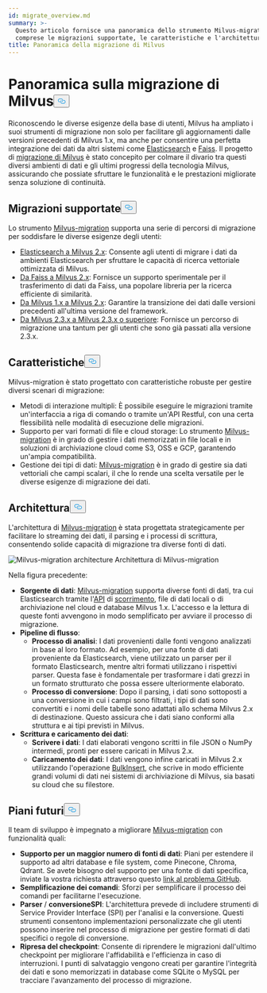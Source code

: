 ```yaml
---
id: migrate_overview.md
summary: >-
  Questo articolo fornisce una panoramica dello strumento Milvus-migration,
  comprese le migrazioni supportate, le caratteristiche e l'architettura.
title: Panoramica della migrazione di Milvus
---
```

<h1 id="Milvus-Migration-Overview" class="common-anchor-header">Panoramica sulla migrazione di Milvus<button data-href="#Milvus-Migration-Overview" class="anchor-icon" translate="no">
      <svg translate="no"
        aria-hidden="true"
        focusable="false"
        height="20"
        version="1.1"
        viewBox="0 0 16 16"
        width="16"
      >
        <path
          fill="#0092E4"
          fill-rule="evenodd"
          d="M4 9h1v1H4c-1.5 0-3-1.69-3-3.5S2.55 3 4 3h4c1.45 0 3 1.69 3 3.5 0 1.41-.91 2.72-2 3.25V8.59c.58-.45 1-1.27 1-2.09C10 5.22 8.98 4 8 4H4c-.98 0-2 1.22-2 2.5S3 9 4 9zm9-3h-1v1h1c1 0 2 1.22 2 2.5S13.98 12 13 12H9c-.98 0-2-1.22-2-2.5 0-.83.42-1.64 1-2.09V6.25c-1.09.53-2 1.84-2 3.25C6 11.31 7.55 13 9 13h4c1.45 0 3-1.69 3-3.5S14.5 6 13 6z"
        ></path>
      </svg>
    </button></h1><p>Riconoscendo le diverse esigenze della base di utenti, Milvus ha ampliato i suoi strumenti di migrazione non solo per facilitare gli aggiornamenti dalle versioni precedenti di Milvus 1.x, ma anche per consentire una perfetta integrazione dei dati da altri sistemi come <a href="https://www.elastic.co/guide/en/elasticsearch/reference/current/elasticsearch-intro.html">Elasticsearch</a> e <a href="https://github.com/facebookresearch/faiss">Faiss</a>. Il progetto di <a href="https://github.com/zilliztech/milvus-migration">migrazione di Milvus</a> è stato concepito per colmare il divario tra questi diversi ambienti di dati e gli ultimi progressi della tecnologia Milvus, assicurando che possiate sfruttare le funzionalità e le prestazioni migliorate senza soluzione di continuità.</p>
<h2 id="Supported-migrations" class="common-anchor-header">Migrazioni supportate<button data-href="#Supported-migrations" class="anchor-icon" translate="no">
      <svg translate="no"
        aria-hidden="true"
        focusable="false"
        height="20"
        version="1.1"
        viewBox="0 0 16 16"
        width="16"
      >
        <path
          fill="#0092E4"
          fill-rule="evenodd"
          d="M4 9h1v1H4c-1.5 0-3-1.69-3-3.5S2.55 3 4 3h4c1.45 0 3 1.69 3 3.5 0 1.41-.91 2.72-2 3.25V8.59c.58-.45 1-1.27 1-2.09C10 5.22 8.98 4 8 4H4c-.98 0-2 1.22-2 2.5S3 9 4 9zm9-3h-1v1h1c1 0 2 1.22 2 2.5S13.98 12 13 12H9c-.98 0-2-1.22-2-2.5 0-.83.42-1.64 1-2.09V6.25c-1.09.53-2 1.84-2 3.25C6 11.31 7.55 13 9 13h4c1.45 0 3-1.69 3-3.5S14.5 6 13 6z"
        ></path>
      </svg>
    </button></h2><p>Lo strumento <a href="https://github.com/zilliztech/milvus-migration">Milvus-migration</a> supporta una serie di percorsi di migrazione per soddisfare le diverse esigenze degli utenti:</p>
<ul>
<li><a href="/docs/it/v2.4.x/es2m.md">Elasticsearch a Milvus 2.x</a>: Consente agli utenti di migrare i dati da ambienti Elasticsearch per sfruttare le capacità di ricerca vettoriale ottimizzata di Milvus.</li>
<li><a href="/docs/it/v2.4.x/f2m.md">Da Faiss a Milvus 2.x</a>: Fornisce un supporto sperimentale per il trasferimento di dati da Faiss, una popolare libreria per la ricerca efficiente di similarità.</li>
<li><a href="/docs/it/v2.4.x/m2m.md">Da Milvus 1.x a Milvus 2.x</a>: Garantire la transizione dei dati dalle versioni precedenti all'ultima versione del framework.</li>
<li><a href="/docs/it/v2.4.x/from-m2x.md">Da Milvus 2.3.x a Milvus 2.3.x o superiore</a>: Fornisce un percorso di migrazione una tantum per gli utenti che sono già passati alla versione 2.3.x.</li>
</ul>
<h2 id="Features" class="common-anchor-header">Caratteristiche<button data-href="#Features" class="anchor-icon" translate="no">
      <svg translate="no"
        aria-hidden="true"
        focusable="false"
        height="20"
        version="1.1"
        viewBox="0 0 16 16"
        width="16"
      >
        <path
          fill="#0092E4"
          fill-rule="evenodd"
          d="M4 9h1v1H4c-1.5 0-3-1.69-3-3.5S2.55 3 4 3h4c1.45 0 3 1.69 3 3.5 0 1.41-.91 2.72-2 3.25V8.59c.58-.45 1-1.27 1-2.09C10 5.22 8.98 4 8 4H4c-.98 0-2 1.22-2 2.5S3 9 4 9zm9-3h-1v1h1c1 0 2 1.22 2 2.5S13.98 12 13 12H9c-.98 0-2-1.22-2-2.5 0-.83.42-1.64 1-2.09V6.25c-1.09.53-2 1.84-2 3.25C6 11.31 7.55 13 9 13h4c1.45 0 3-1.69 3-3.5S14.5 6 13 6z"
        ></path>
      </svg>
    </button></h2><p>Milvus-migration è stato progettato con caratteristiche robuste per gestire diversi scenari di migrazione:</p>
<ul>
<li>Metodi di interazione multipli: È possibile eseguire le migrazioni tramite un'interfaccia a riga di comando o tramite un'API Restful, con una certa flessibilità nelle modalità di esecuzione delle migrazioni.</li>
<li>Supporto per vari formati di file e cloud storage: Lo strumento <a href="https://github.com/zilliztech/milvus-migration">Milvus-migration</a> è in grado di gestire i dati memorizzati in file locali e in soluzioni di archiviazione cloud come S3, OSS e GCP, garantendo un'ampia compatibilità.</li>
<li>Gestione dei tipi di dati: <a href="https://github.com/zilliztech/milvus-migration">Milvus-migration</a> è in grado di gestire sia dati vettoriali che campi scalari, il che lo rende una scelta versatile per le diverse esigenze di migrazione dei dati.</li>
</ul>
<h2 id="Architecture" class="common-anchor-header">Architettura<button data-href="#Architecture" class="anchor-icon" translate="no">
      <svg translate="no"
        aria-hidden="true"
        focusable="false"
        height="20"
        version="1.1"
        viewBox="0 0 16 16"
        width="16"
      >
        <path
          fill="#0092E4"
          fill-rule="evenodd"
          d="M4 9h1v1H4c-1.5 0-3-1.69-3-3.5S2.55 3 4 3h4c1.45 0 3 1.69 3 3.5 0 1.41-.91 2.72-2 3.25V8.59c.58-.45 1-1.27 1-2.09C10 5.22 8.98 4 8 4H4c-.98 0-2 1.22-2 2.5S3 9 4 9zm9-3h-1v1h1c1 0 2 1.22 2 2.5S13.98 12 13 12H9c-.98 0-2-1.22-2-2.5 0-.83.42-1.64 1-2.09V6.25c-1.09.53-2 1.84-2 3.25C6 11.31 7.55 13 9 13h4c1.45 0 3-1.69 3-3.5S14.5 6 13 6z"
        ></path>
      </svg>
    </button></h2><p>L'architettura di <a href="https://github.com/zilliztech/milvus-migration">Milvus-migration</a> è stata progettata strategicamente per facilitare lo streaming dei dati, il parsing e i processi di scrittura, consentendo solide capacità di migrazione tra diverse fonti di dati.</p>
<p>
  
   <span class="img-wrapper"> <img translate="no" src="/docs/v2.4.x/assets/milvus-migration-architecture.jpeg" alt="Milvus-migration architecture" class="doc-image" id="milvus-migration-architecture" />
   </span> <span class="img-wrapper"> <span>Architettura di Milvus-migration</span> </span></p>
<p>Nella figura precedente:</p>
<ul>
<li><strong>Sorgente di dati</strong>: <a href="https://github.com/zilliztech/milvus-migration">Milvus-migration</a> supporta diverse fonti di dati, tra cui Elasticsearch tramite l'<a href="https://www.elastic.co/guide/en/elasticsearch/reference/current/scroll-api.html">API</a> di <a href="https://www.elastic.co/guide/en/elasticsearch/reference/current/scroll-api.html">scorrimento</a>, file di dati locali o di archiviazione nel cloud e database Milvus 1.x. L'accesso e la lettura di queste fonti avvengono in modo semplificato per avviare il processo di migrazione.</li>
<li><strong>Pipeline di flusso</strong>:<ul>
<li><strong>Processo di analisi</strong>: I dati provenienti dalle fonti vengono analizzati in base al loro formato. Ad esempio, per una fonte di dati proveniente da Elasticsearch, viene utilizzato un parser per il formato Elasticsearch, mentre altri formati utilizzano i rispettivi parser. Questa fase è fondamentale per trasformare i dati grezzi in un formato strutturato che possa essere ulteriormente elaborato.</li>
<li><strong>Processo di conversione</strong>: Dopo il parsing, i dati sono sottoposti a una conversione in cui i campi sono filtrati, i tipi di dati sono convertiti e i nomi delle tabelle sono adattati allo schema Milvus 2.x di destinazione. Questo assicura che i dati siano conformi alla struttura e ai tipi previsti in Milvus.</li>
</ul></li>
<li><strong>Scrittura e caricamento dei dati</strong>:<ul>
<li><strong>Scrivere i dati</strong>: I dati elaborati vengono scritti in file JSON o NumPy intermedi, pronti per essere caricati in Milvus 2.x.</li>
<li><strong>Caricamento dei dati</strong>: I dati vengono infine caricati in Milvus 2.x utilizzando l'operazione <a href="https://milvus.io/api-reference/pymilvus/v2.4.x/ORM/utility/do_bulk_insert.md">BulkInsert</a>, che scrive in modo efficiente grandi volumi di dati nei sistemi di archiviazione di Milvus, sia basati su cloud che su filestore.</li>
</ul></li>
</ul>
<h2 id="Future-plans" class="common-anchor-header">Piani futuri<button data-href="#Future-plans" class="anchor-icon" translate="no">
      <svg translate="no"
        aria-hidden="true"
        focusable="false"
        height="20"
        version="1.1"
        viewBox="0 0 16 16"
        width="16"
      >
        <path
          fill="#0092E4"
          fill-rule="evenodd"
          d="M4 9h1v1H4c-1.5 0-3-1.69-3-3.5S2.55 3 4 3h4c1.45 0 3 1.69 3 3.5 0 1.41-.91 2.72-2 3.25V8.59c.58-.45 1-1.27 1-2.09C10 5.22 8.98 4 8 4H4c-.98 0-2 1.22-2 2.5S3 9 4 9zm9-3h-1v1h1c1 0 2 1.22 2 2.5S13.98 12 13 12H9c-.98 0-2-1.22-2-2.5 0-.83.42-1.64 1-2.09V6.25c-1.09.53-2 1.84-2 3.25C6 11.31 7.55 13 9 13h4c1.45 0 3-1.69 3-3.5S14.5 6 13 6z"
        ></path>
      </svg>
    </button></h2><p>Il team di sviluppo è impegnato a migliorare <a href="https://github.com/zilliztech/milvus-migration">Milvus-migration</a> con funzionalità quali:</p>
<ul>
<li><strong>Supporto per un maggior numero di fonti di dati</strong>: Piani per estendere il supporto ad altri database e file system, come Pinecone, Chroma, Qdrant. Se avete bisogno del supporto per una fonte di dati specifica, inviate la vostra richiesta attraverso questo <a href="https://github.com/zilliztech/milvus-migration/issues">link al problema GitHub</a>.</li>
<li><strong>Semplificazione dei comandi</strong>: Sforzi per semplificare il processo dei comandi per facilitarne l'esecuzione.</li>
<li><strong>Parser</strong> / <strong>conversione</strong><strong>SPI</strong>: L'architettura prevede di includere strumenti di Service Provider Interface (SPI) per l'analisi e la conversione. Questi strumenti consentono implementazioni personalizzate che gli utenti possono inserire nel processo di migrazione per gestire formati di dati specifici o regole di conversione.</li>
<li><strong>Ripresa del checkpoint</strong>: Consente di riprendere le migrazioni dall'ultimo checkpoint per migliorare l'affidabilità e l'efficienza in caso di interruzioni. I punti di salvataggio vengono creati per garantire l'integrità dei dati e sono memorizzati in database come SQLite o MySQL per tracciare l'avanzamento del processo di migrazione.</li>
</ul>

